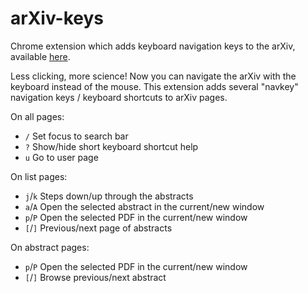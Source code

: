 arXiv-keys
==========

Chrome extension which adds keyboard navigation keys to the arXiv, available [here](https://chrome.google.com/webstore/detail/arxiv-keys/fkjjdlbhliopfhgddlpoggpmpgjfaojd).

Less clicking, more science! Now you can navigate the arXiv with the keyboard instead of the mouse. This extension adds several "navkey" navigation keys / keyboard shortcuts to arXiv pages.

On all pages:
* `/`      Set focus to search bar
* `?`      Show/hide short keyboard shortcut help
* `u`      Go to user page

On list pages:
* `j`/`k`    Steps down/up through the abstracts
* `a`/`A`    Open the selected abstract in the current/new window
* `p`/`P`    Open the selected PDF in the current/new window
* `[`/`]`    Previous/next page of abstracts

On abstract pages:
* `p`/`P`    Open the selected PDF in the current/new window
* `[`/`]`    Browse previous/next abstract
